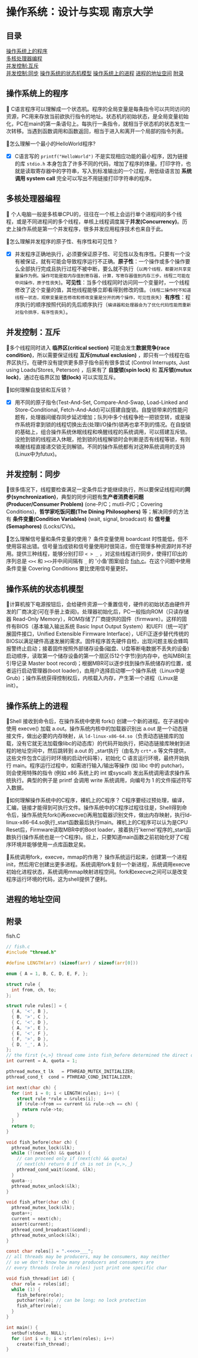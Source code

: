 # 操作系统：设计与实现 南京大学

## 目录

[操作系统上的程序](#操作系统上的程序)   
[多核处理器编程](#多核处理器编程)   
[并发控制:互斥](#并发控制互斥)  
[并发控制:同步](#并发控制同步)
[操作系统的状态机模型](#操作系统的状态机模型)
[操作系统上的进程](#操作系统上的进程)
[进程的地址空间](#进程的地址空间)
[附录](#附录)   

## 操作系统上的程序


:thinking: C语言程序可以理解成一个状态机。程序的全局变量是每条指令可以共同访问的资源，PC用来存放当前欲执行指令的地址。状态机的初始状态，是全局变量初始化，PC在main的第一条语句上。每执行一条指令，就相当于状态机的状态发生一次转移。当遇到函数调用和函数返回，相当于进入和离开一个局部的指令列表。

:memo:怎么理解一个最小的HelloWorld程序?

- [x] C语言写的 `printf("HelloWorld")` 不是实现相应功能的最小程序，因为链接的库 `stdio.h` 本身包含了许多不同的代码，增加了程序的体量。打印字符，也就是读取寄存器中的字符串，写入到标准输出的一个过程，用低级语言加 **系统调用 system call** 完全可以写出不用链接打印字符串的程序。



## 多核处理器编程

:thinking: 个人电脑一般是多核单CPU的，往往在一个核上会运行单个进程间的多个线程，或是不同进程间的多个线程，单核上线程调度属于**并发(Concurrency)**。历史上操作系统是第一个并发程序，很多并发应用程序技术也来自于此。

:memo:怎么理解并发程序的原子性、有序性和可见性？

- [x] 并发程序正确地执行，必须要保证原子性、可见性以及有序性。只要有一个没有被保证，就有可能会导致程序运行不正确。**原子性**：一个操作或多个操作要么全部执行完成且执行过程不被中断，要么就不执行（`以两个线程，都要对共享变量操作为例。操作可能是取内存值到寄存器，计算，写寄存器值到内存三步。线程二可能在中间操作，原子性丧失`)。**可见性**：当多个线程同时访问同一个变量时，一个线程修改了这个变量的值，其他线程能够立即看得到修改的值。（`线程二操作时不知道线程一状态，观察变量是否修改和修改变量是分开的两个操作，可见性丧失`）**有序性**：程序执行的顺序按照代码的先后顺序执行（`编译器和处理器会为了优化代码性能而重新对指令排序，有序性丧失`）。

## 并发控制：互斥

:thinking:多个线程同时进入 **临界区(critical section)** 可能会发生**数据竞争(race condition)**，所以需要保证线程 **互斥(mutual exclusion)** ，即只有一个线程在临界区执行。在硬件没有提供更多原子指令前有很多尝试 (Control Interrupts, Just using Loads/Stores, Peterson) ，后来有了 **自旋锁(spin lock)** 和 **互斥锁(mutux lock)**，通过在临界区加 **锁(lock)** 可以实现互斥。

:memo:如何理解自旋锁和互斥锁？

- [x] 用不同的原子指令(Test-And-Set, Compare-And-Swap, Load-Linked and Store-Conditional, Fetch-And-Add)可以搭建自旋锁。自旋锁带来的性能问题有，处理器间缓存同步延迟增加；队列中多个线程争抢一把锁空转，或是操作系统将拿到锁的线程切换出去(处理I/O操作)锁再也拿不到的情况。在自旋锁的基础上，组合操作系统休眠线程和唤醒线程的系统调用，可以搭建互斥锁。没抢到锁的线程进入休眠，抢到锁的线程解锁时会判断是否有线程等锁，有则唤醒线程直接递交锁无则解锁。不同的操作系统都有对这种系统调用的支持(Linux中为futux)。

## 并发控制：同步

:thinking:很多情况下，线程要检查满足一定条件后才能继续执行，所以要保证线程间的**同步(synchronization)**，典型的同步问题有**生产者消费者问题(Producer/Consumer Problem)** (one-P/C；mutli-P/C；Covering Conditions)，**哲学家吃饭问题(The Dining Philosophers)** 等；解决同步的方法有 **条件变量(Condition Variables)** (wait, signal, broadcast) 和 **信号量(Semaphores)** (Locks/CVs)。

:memo:怎么理解信号量和条件变量的使用？
条件变量使用 boardcast 时性能低，但不使用容易出错。信号量当成锁和信号量使用时很简洁，但在管理多种资源时并不好用。提供三种线程，能够分别打印 `< > _` ，对这些线程进行同步，使得打印出的序列总是 `<><` 和 `><>`并中间间隔有 `_` 的 '小鱼'图案组合 [fish.c](#fish)。在这个问题中使用条件变量 Covering Conditions 要比使用信号量更好。

## 操作系统的状态机模型

:thinking:计算机按下电源按钮后，会给硬件资源一个重置信号，硬件的初始状态由硬件开发的厂商决定(可在手册上查阅)。处理器初始化后，PC一般指向ROM（只读存储器 Read-Only Memory），ROM存储了厂商提供的固件（firmware）。这样的固件有BIOS（基本输入输出系统 Basic Input Output System）和UEFI（统一可扩展固件接口，Unified Extensible Firmware Interface），UEFI正逐步替代传统的BIOS以满足硬件高速发展的需求。固件程序首先硬件自检，出现问题主板会蜂鸣报警终止启动；接着固件按照外部储存设备(磁盘、U盘等断电数据不丢失的设备)启动顺序，读取第一个储存设备的第一个扇区(512个字节)到内存中，也叫MBR(主引导记录 Master boot record)；根据MBR可以逐步找到操作系统储存的位置，或者运行启动管理器(boot loader)，由用户选择启动哪一个操作系统（Linux中是Grub）；操作系统获得控制权后，内核载入内存，产生第一个进程（Linux是init）。

## 操作系统上的进程

:thinking:Shell 接收到命令后，在操作系统中使用 fork() 创建一个新的进程。在子进程中使用 execve() 加载 a.out。操作系统内核中的加载器识别出 a.out 是一个动态链接文件，做出必要的内存映射，从 `ld-linux-x86-64.so`（负责动态链接库的加载，没有它就无法加载像libc的动态库）的代码开始执行，把动态链接库映射到进程的地址空间中，然后跳转到 a.out 的 _start执行（由名为 `crt*.o` 等文件提供，这些文件包含C运行时环境的启动代码等），初始化 C 语言运行环境，最终开始执行 main。程序运行过程中，如需进行输入/输出等操作 (如 libc 中的 putchar)，则会使用特殊的指令 (例如 x86 系统上的 int 或syscall) 发出系统调用请求操作系统执行。典型的例子是 printf 会调用 write 系统调用，向编号为 1 的文件描述符写入数据。

:memo:如何理解操作系统中的C程序，裸机上的C程序？
C程序要经过预处理，编译，汇编，链接才能得到可执行文件。操作系统中的C程序过程往往是，Shell得到命令后，操作系统先fork()再execve()再用加载器识别文件，做出内存映射，执行ld-linux-x86-64.so执行_start函数最后执行main。裸机上的C程序可以认为是CPU Reset后，Firmware读取MBR中的Boot loader，接着执行'kernel'程序的_start函数执行(操作系统也是一个C程序)。综上，只要知道main函数之前初始化好了C程序环境并能够使用一点库函数足矣。

:memo:系统调用fork，execve，mmap的作用？
操作系统运行起来，创建第一个进程init，然后用它创建出更多进程。系统调用fork复刻一个新进程，系统调用execve初始化进程状态，系统调用mmap映射进程空间。fork和execve之间可以是改变程序运行环境的代码，这为shell提供了便利。
## 进程的地址空间


## 附录

<a id=fish>fish.C</a>

``` C
// fish.c
#include "thread.h"

#define LENGTH(arr) (sizeof(arr) / sizeof(arr[0]))

enum { A = 1, B, C, D, E, F, };

struct rule {
  int from, ch, to;
};

struct rule rules[] = {
  { A, '<', B },
  { B, '>', C },
  { C, '<', D },
  { A, '>', E },
  { E, '<', F },
  { F, '>', D },
  { D, '_', A },
};
// the first {<,>} thread come into fish_before determined the direct of fish
int current = A, quota = 1;

pthread_mutex_t lk   = PTHREAD_MUTEX_INITIALIZER;
pthread_cond_t  cond = PTHREAD_COND_INITIALIZER;

int next(char ch) {
  for (int i = 0; i < LENGTH(rules); i++) {
    struct rule *rule = &rules[i];
    if (rule->from == current && rule->ch == ch) {
      return rule->to;
    }
  }
  return 0;
}

void fish_before(char ch) {
  pthread_mutex_lock(&lk);
  while (!(next(ch) && quota)) {
    // can proceed only if (next(ch) && quota)
    // next(ch) return 0 if ch is not in {<,>,_}
    pthread_cond_wait(&cond, &lk);
  }
  quota--;
  pthread_mutex_unlock(&lk);
}

void fish_after(char ch) {
  pthread_mutex_lock(&lk);
  quota++;
  current = next(ch);
  assert(current);
  pthread_cond_broadcast(&cond);
  pthread_mutex_unlock(&lk);
}

const char roles[] = ".<<<>>___";
// all threads may be producers, may be consumers, may neither
// so we don't know how many producers and consumers are
// every threads (role in roles) just print one specific char

void fish_thread(int id) {
  char role = roles[id];
  while (1) {
    fish_before(role);
    putchar(role); // can be long; no lock protection
    fish_after(role);
  }
}

int main() {
  setbuf(stdout, NULL);
  for (int i = 0; i < strlen(roles); i++)
    create(fish_thread);
}

```